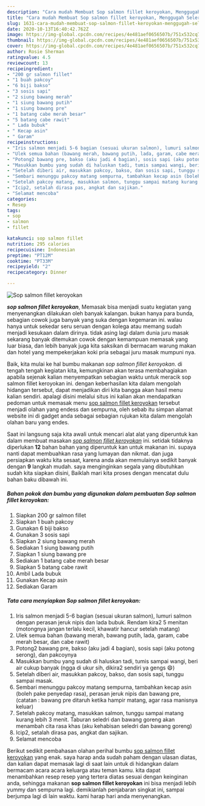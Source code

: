 ```yaml
---
description: "Cara mudah Membuat Sop salmon fillet keroyokan, Menggugah Selera"
title: "Cara mudah Membuat Sop salmon fillet keroyokan, Menggugah Selera"
slug: 1631-cara-mudah-membuat-sop-salmon-fillet-keroyokan-menggugah-selera
date: 2020-10-13T16:40:42.762Z
image: https://img-global.cpcdn.com/recipes/4e481aef0656507b/751x532cq70/sop-salmon-fillet-keroyokan-foto-resep-utama.jpg
thumbnail: https://img-global.cpcdn.com/recipes/4e481aef0656507b/751x532cq70/sop-salmon-fillet-keroyokan-foto-resep-utama.jpg
cover: https://img-global.cpcdn.com/recipes/4e481aef0656507b/751x532cq70/sop-salmon-fillet-keroyokan-foto-resep-utama.jpg
author: Rosie Sherman
ratingvalue: 4.5
reviewcount: 13
recipeingredient:
- "200 gr salmon fillet"
- "1 buah pakcoy"
- "6 biji bakso"
- "3 sosis sapi"
- "2 siung bawang merah"
- "1 siung bawang putih"
- "1 siung bawang pre"
- "1 batang cabe merah besar"
- "5 batang cabe rawit"
- " Lada bubuk"
- " Kecap asin"
- " Garam"
recipeinstructions:
- "Iris salmon menjadi 5-6 bagian (sesuai ukuran salmon), lumuri salmon dengan perasan jeruk nipis dan lada bubuk. Rendam kira2 5 menitan (motongnya jangan terlalu kecil, khawatir hancur setelah matang)"
- "Ulek semua bahan (bawang merah, bawang putih, lada, garam, cabe merah besar, dan cabe rawit)"
- "Potong2 bawang pre, bakso (aku jadi 4 bagian), sosis sapi (aku potong serong), dan pakcoynya"
- "Masukkan bumbu yang sudah di haluskan tadi, tumis sampai wangi, beri air cukup banyak (ngga di ukur sih, dikira2 sendiri ya gengs 😄)"
- "Setelah diberi air, masukkan pakcoy, bakso, dan sosis sapi, tunggu sampai masak."
- "Sembari menunggu pakcoy matang sempurna, tambahkan kecap asin (boleh pake penyedap rasa), perasan jeruk nipis dan bawang pre, (catatan : bawang pre ditaruh ketika hampir matang, agar rasa manisnya keluar)"
- "Setelah pakcoy matang, masukkan salmon, tunggu sampai matang kurang lebih 3 menit. Taburan seledri dan bawang goreng akan menambah cita rasa khas (aku kehabisan seledri dan bawang goreng)"
- "Icip2, setalah dirasa pas, angkat dan sajikan."
- "Selamat mencoba"
categories:
- Resep
tags:
- sop
- salmon
- fillet

katakunci: sop salmon fillet 
nutrition: 295 calories
recipecuisine: Indonesian
preptime: "PT12M"
cooktime: "PT33M"
recipeyield: "2"
recipecategory: Dinner

---
```



![Sop salmon fillet keroyokan](https://img-global.cpcdn.com/recipes/4e481aef0656507b/751x532cq70/sop-salmon-fillet-keroyokan-foto-resep-utama.jpg)

<b><i>sop salmon fillet keroyokan</i></b>, Memasak bisa menjadi suatu kegiatan yang menyenangkan dilakukan oleh banyak kalangan. bukan hanya para bunda, sebagian cowok juga banyak yang suka dengan kegemaran ini. walau hanya untuk sekedar seru seruan dengan kolega atau memang sudah menjadi kesukaan dalam dirinya. tidak asing lagi dalam dunia juru masak sekarang banyak ditemukan cowok dengan kemampuan memasak yang luar biasa, dan lebih banyak juga kita saksikan di bermacam warung makan dan hotel yang mempekerjakan koki pria sebagai juru masak mumpuni nya.



Baik, kita mulai ke hal bumbu makanan <i>sop salmon fillet keroyokan</i>. di tengah tengah kegiatan kita, kemungkinan akan terasa membahagiakan apabila sejenak kalian menyempatkan sebagian waktu untuk meracik sop salmon fillet keroyokan ini. dengan keberhasilan kita dalam mengolah hidangan tersebut, dapat menjadikan diri kita bangga akan hasil menu kalian sendiri. apalagi disini melalui situs ini kalian akan mendapatkan pedoman untuk memasak menu <u>sop salmon fillet keroyokan</u> tersebut menjadi olahan yang endess dan sempurna, oleh sebab itu simpan alamat website ini di gadget anda sebagai sebagian rujukan kita dalam mengolah olahan baru yang endes.


Saat ini langsung saja kita awali untuk mencari alat alat yang diperuntuk kan dalam membuat masakan <u><i>sop salmon fillet keroyokan</i></u> ini. setidak tidaknya diperlukan <b>12</b> bahan bahan yang diperuntuk kan untuk makanan ini. supaya nanti dapat membuahkan rasa yang lumayan dan nikmat. dan juga persiapkan waktu kita sesaat, karena anda akan memulainya sedikit banyak dengan <b>9</b> langkah mudah. saya menginginkan segala yang dibutuhkan sudah kita siapkan disini, Baiklah mari kita proses dengan mencatat dulu bahan baku dibawah ini.

<!--inarticleads1-->

##### Bahan pokok dan bumbu yang digunakan dalam pembuatan Sop salmon fillet keroyokan:

1. Siapkan 200 gr salmon fillet
1. Siapkan 1 buah pakcoy
1. Gunakan 6 biji bakso
1. Gunakan 3 sosis sapi
1. Siapkan 2 siung bawang merah
1. Sediakan 1 siung bawang putih
1. Siapkan 1 siung bawang pre
1. Sediakan 1 batang cabe merah besar
1. Siapkan 5 batang cabe rawit
1. Ambil  Lada bubuk
1. Gunakan  Kecap asin
1. Sediakan  Garam




<!--inarticleads2-->

##### Tata cara menyiapkan Sop salmon fillet keroyokan:

1. Iris salmon menjadi 5-6 bagian (sesuai ukuran salmon), lumuri salmon dengan perasan jeruk nipis dan lada bubuk. Rendam kira2 5 menitan (motongnya jangan terlalu kecil, khawatir hancur setelah matang)
1. Ulek semua bahan (bawang merah, bawang putih, lada, garam, cabe merah besar, dan cabe rawit)
1. Potong2 bawang pre, bakso (aku jadi 4 bagian), sosis sapi (aku potong serong), dan pakcoynya
1. Masukkan bumbu yang sudah di haluskan tadi, tumis sampai wangi, beri air cukup banyak (ngga di ukur sih, dikira2 sendiri ya gengs 😄)
1. Setelah diberi air, masukkan pakcoy, bakso, dan sosis sapi, tunggu sampai masak.
1. Sembari menunggu pakcoy matang sempurna, tambahkan kecap asin (boleh pake penyedap rasa), perasan jeruk nipis dan bawang pre, (catatan : bawang pre ditaruh ketika hampir matang, agar rasa manisnya keluar)
1. Setelah pakcoy matang, masukkan salmon, tunggu sampai matang kurang lebih 3 menit. Taburan seledri dan bawang goreng akan menambah cita rasa khas (aku kehabisan seledri dan bawang goreng)
1. Icip2, setalah dirasa pas, angkat dan sajikan.
1. Selamat mencoba




Berikut sedikit pembahasan olahan perihal bumbu <u>sop salmon fillet keroyokan</u> yang enak. saya harap anda sudah paham dengan ulasan diatas, dan kalian dapat memasak lagi di saat lain untuk di hidangkan dalam bermacam acara acara keluarga atau teman kamu. kita dapat menambahkan resep resep yang tertera diatas sesuai dengan keinginan anda, sehingga makanan <b>sop salmon fillet keroyokan</b> ini bisa menjadi lebih yummy dan sempurna lagi. demikianlah penjabaran singkat ini, sampai berjumpa lagi di lain waktu. kami harap hari anda menyenangkan.

